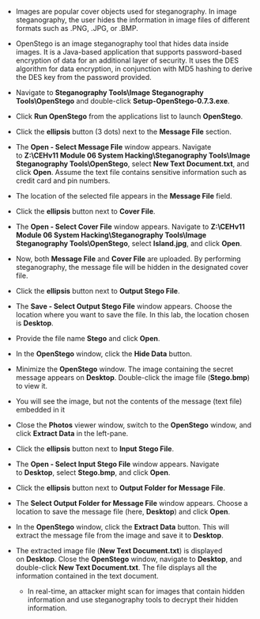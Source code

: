 - Images are popular cover objects used for steganography. In image steganography, the user hides the information in image files of different formats such as .PNG, .JPG, or .BMP.

- OpenStego is an image steganography tool that hides data inside images. It is a Java-based application that supports password-based encryption of data for an additional layer of security. It uses the DES algorithm for data encryption, in conjunction with MD5 hashing to derive the DES key from the password provided.
- Navigate to **Steganography Tools\Image Steganography Tools\OpenStego** and double-click **Setup-OpenStego-0.7.3.exe**.
- Click **Run OpenStego** from the applications list to launch **OpenStego**.
- Click the **ellipsis** button (3 dots) next to the **Message File** section.
- The **Open - Select Message File** window appears. Navigate to **Z:\CEHv11 Module 06 System Hacking\Steganography Tools\Image Steganography Tools\OpenStego**, select **New Text Document.txt**, and click **Open**. Assume the text file contains sensitive information such as credit card and pin numbers.
- The location of the selected file appears in the **Message File** field.
- Click the **ellipsis** button next to **Cover File**.
- The **Open - Select Cover File** window appears. Navigate to **Z:\CEHv11 Module 06 System Hacking\Steganography Tools\Image Steganography Tools\OpenStego**, select **Island.jpg**, and click **Open**.
- Now, both **Message File** and **Cover File** are uploaded. By performing steganography, the message file will be hidden in the designated cover file.
- Click the **ellipsis** button next to **Output Stego File**.
- The **Save - Select Output Stego File** window appears. Choose the location where you want to save the file. In this lab, the location chosen is **Desktop**.
- Provide the file name **Stego** and click **Open**.
- In the **OpenStego** window, click the **Hide Data** button.
- Minimize the **OpenStego** window. The image containing the secret message appears on **Desktop**. Double-click the image file (**Stego.bmp**) to view it.
- You will see the image, but not the contents of the message (text file) embedded in it
- Close the **Photos** viewer window, switch to the **OpenStego** window, and click **Extract Data** in the left-pane.
- Click the **ellipsis** button next to **Input Stego File**.
- The **Open - Select Input Stego File** window appears. Navigate to **Desktop**, select **Stego.bmp**, and click **Open**.
- Click the **ellipsis** button next to **Output Folder for Message File**.
- The **Select Output Folder for Message File** window appears. Choose a location to save the message file (here, **Desktop**) and click **Open**.
- In the **OpenStego** window, click the **Extract Data** button. This will extract the message file from the image and save it to **Desktop**.
- The extracted image file (**New Text Document.txt**) is displayed on **Desktop**. Close the **OpenStego** window, navigate to **Desktop**, and double-click **New Text Document.txt**. The file displays all the information contained in the text document.
	- In real-time, an attacker might scan for images that contain hidden information and use steganography tools to decrypt their hidden information.